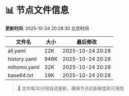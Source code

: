# 📊 节点文件信息

**更新时间**: 2025-10-24 20:28:30 北京时间

| 文件名 | 大小 | 最后修改 |
|--------|------|----------|
| all.yaml | 22K | 2025-10-24 20:28 |
| history.yaml | 946K | 2025-10-24 20:28 |
| mihomo.yaml | 32K | 2025-10-24 20:28 |
| base64.txt | 19K | 2025-10-24 20:28 |

> 🔄 文件每30分钟自动更新，确保节点的新鲜度和可用性
